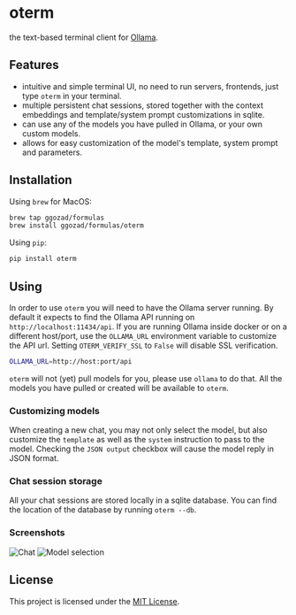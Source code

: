 # oterm
the text-based terminal client for [Ollama](https://github.com/jmorganca/ollama).

## Features

* intuitive and simple terminal UI, no need to run servers, frontends, just type `oterm` in your terminal.
* multiple persistent chat sessions, stored together with the context embeddings and template/system prompt customizations in sqlite.
* can use any of the models you have pulled in Ollama, or your own custom models.
* allows for easy customization of the model's template, system prompt and parameters.

## Installation

Using `brew` for MacOS:

```bash
brew tap ggozad/formulas
brew install ggozad/formulas/oterm
```

Using `pip`:

```bash
pip install oterm
```

## Using

In order to use `oterm` you will need to have the Ollama server running. By default it expects to find the Ollama API running on `http://localhost:11434/api`. If you are running Ollama inside docker or on a different host/port, use the `OLLAMA_URL` environment variable to customize the API url. Setting `OTERM_VERIFY_SSL` to `False` will disable SSL verification.

```bash
OLLAMA_URL=http://host:port/api
```

`oterm` will not (yet) pull models for you, please use `ollama` to do that. All the models you have pulled or created will be available to `oterm`.

### Customizing models

When creating a new chat, you may not only select the model, but also customize the `template` as well as the `system` instruction to pass to the model. Checking the `JSON output` checkbox will cause the model reply in JSON format.

### Chat session storage

All your chat sessions are stored locally in a sqlite database.
You can find the location of the database by running `oterm --db`.

### Screenshots
![Chat](screenshots/chat.png)
![Model selection](./screenshots/model_selection.png)

## License

This project is licensed under the [MIT License](LICENSE).
